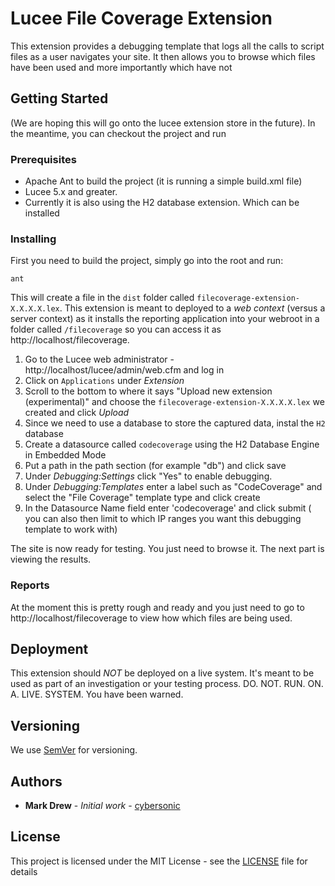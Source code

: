 # Lucee File Coverage Extension

This extension provides a debugging template that logs all the calls to script files as a user navigates your site. It then allows you to browse which files have been used and more importantly which have not

## Getting Started

(We are hoping this will go onto the lucee extension store in the future).
In the meantime, you can checkout the project and run 

### Prerequisites

- Apache Ant to build the project (it is running a simple build.xml file)
- Lucee 5.x and greater. 
- Currently it is also using the H2 database extension. Which can be installed 


### Installing

First you need to build the project, simply go into the root and run:
```
ant
```

This will create a file in the `dist` folder called `filecoverage-extension-X.X.X.X.lex`. This extension is meant to deployed to a *web context* (versus a server context) as it installs the reporting application into your webroot in a folder called `/filecoverage` so you can access it as http://localhost/filecoverage.

1. Go to the Lucee web administrator - http://localhost/lucee/admin/web.cfm  and log in
1. Click on `Applications` under *Extension*
1. Scroll to the bottom to where it says "Upload new extension (experimental)" and choose the `filecoverage-extension-X.X.X.X.lex` we created and click *Upload*
1. Since we need to use a database to store the captured data, instal the `H2` database
1. Create a datasource called `codecoverage` using the H2 Database Engine in Embedded Mode
1. Put a path in the path section (for example "db") and click save
1. Under *Debugging:Settings* click "Yes" to enable debugging. 
1. Under *Debugging:Templates* enter a label such as "CodeCoverage" and select the "File Coverage" template type and click create
1. In the Datasource Name field enter 'codecoverage' and click submit ( you can also then limit to which IP ranges you want this debugging template to work with)

The site is now ready for testing. You just need to browse it. The next part is viewing the results.


### Reports
	
At the moment this is pretty rough and ready and you just need to go to http://localhost/filecoverage to view how which files are being used. 


<!-- End with an example of getting some data out of the system or using it for a little demo

## Running the tests

Explain how to run the automated tests for this system

### Break down into end to end tests

Explain what these tests test and why

```
Give an example
```

### And coding style tests

Explain what these tests test and why

```
Give an example
```
 -->
## Deployment

This extension should *NOT* be deployed on a live system. It's meant to be used as part of an investigation or your testing process. DO. NOT. RUN. ON. A. LIVE. SYSTEM.
You have been warned.


<!-- ## Contributing

Please read [CONTRIBUTING.md](https://gist.github.com/PurpleBooth/b24679402957c63ec426) for details on our code of conduct, and the process for submitting pull requests to us.
 -->
## Versioning


We use [SemVer](http://semver.org/) for versioning. <!-- For the versions available, see the [tags on this repository](https://github.com/your/project/tags).  -->

## Authors

* **Mark Drew** - *Initial work* - [cybersonic](https://github.com/cybersonic)

<!-- See also the list of [contributors](https://github.com/your/project/contributors) who participated in this project. -->

## License

This project is licensed under the MIT License - see the [LICENSE](LICENSE) file for details
<!-- 
## Acknowledgments

* Hat tip to anyone whose code was used
* Inspiration
* etc
 -->
